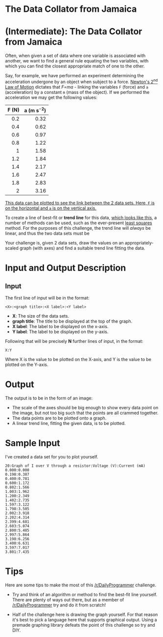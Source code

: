 # The Data Collator from Jamaica
<div class="md"><h1><a href="/IntermediateIcon"></a> <strong>(Intermediate)</strong>: The Data Collator from Jamaica</h1>
<p>Often, when given a set of data where one variable is associated with another, we want to find a general rule equating the two variables, with which you can find the closest appropriate match of one to the other.</p>
<p>Say, for example, we have performed an experiment determining the acceleration undergone by an object when subject to a force. <a href="https://en.wikipedia.org/wiki/Newton%27s_laws_of_motion#Newton.27s_second_law">Newton's 2<sup>nd</sup> Law of Motion</a> dictates that <em>F=ma</em> - linking the variables <code>F</code> (force) and <code>a</code> (acceleration) by a constant <code>m</code> (mass of the object). If we performed the acceleration we may get the following values:</p>
<table><thead>
<tr>
<th align="right">F (N)</th>
<th align="right">a (m s<sup>-2</sup>)</th>
</tr>
</thead><tbody>
<tr>
<td align="right">0.2</td>
<td align="right">0.32</td>
</tr>
<tr>
<td align="right">0.4</td>
<td align="right">0.62</td>
</tr>
<tr>
<td align="right">0.6</td>
<td align="right">0.97</td>
</tr>
<tr>
<td align="right">0.8</td>
<td align="right">1.22</td>
</tr>
<tr>
<td align="right">1</td>
<td align="right">1.58</td>
</tr>
<tr>
<td align="right">1.2</td>
<td align="right">1.84</td>
</tr>
<tr>
<td align="right">1.4</td>
<td align="right">2.17</td>
</tr>
<tr>
<td align="right">1.6</td>
<td align="right">2.47</td>
</tr>
<tr>
<td align="right">1.8</td>
<td align="right">2.83</td>
</tr>
<tr>
<td align="right">2</td>
<td align="right">3.16</td>
</tr>
</tbody></table>
<p><a href="http://i.imgur.com/PdlTl6W.png">This data can be plotted to see the link between the 2 data sets. Here, <code>F</code> is on the horizontal and <code>a</code> is on the vertical axis.</a></p>
<p>To create a line of best-fit or <strong>trend line</strong> for this data, <a href="http://i.imgur.com/W2aFGIx.png">which looks like this</a>, a number of methods can be used, such as the ever-present <a href="https://en.wikipedia.org/wiki/Least_squares">least squares</a> method. For the purposes of this challenge, the trend line will <em>always</em> be linear, and thus the two data sets must be </p>
<p>Your challenge is, given 2 data sets, draw the values on an appropriately-scaled graph (with axes) and find a suitable trend line fitting the data.</p>
<h1>Input and Output Description</h1>
<h2>Input</h2>
<p>The first line of input will be in the format:</p>
<pre><code>&lt;X&gt;:&lt;graph title&gt;:&lt;X label&gt;:&lt;Y label&gt;
</code></pre>
<ul>
<li><strong>X</strong>: The size of the data sets.</li>
<li><strong>graph title</strong>: The title to be displayed at the top of the graph.</li>
<li><strong>X label</strong>: The label to be displayed on the x-axis.</li>
<li><strong>Y label</strong>: The label to be displayed on the y-axis.</li>
</ul>
<p>Following that will be precisely <strong>N</strong> further lines of input, in the format:</p>
<pre><code>X:Y
</code></pre>
<p>Where X is the value to be plotted on the X-axis, and Y is the value to be plotted on the Y-axis.</p>
<h1>Output</h1>
<p>The output is to be in the form of an image:</p>
<ul>
<li>The scale of the axes should be big enough to show every data point on the image, but not too big such that the points are all crammed together.</li>
<li>The data points are to be plotted onto a graph.</li>
<li>A linear trend line, fitting the given data, is to be plotted.</li>
</ul>
<h1>Sample Input</h1>
<p>I've created a data set for you to plot yourself.</p>
<pre><code>20:Graph of I over V through a resistor:Voltage (V):Current (mA)
0.000:0.000
0.198:0.387
0.400:0.781
0.600:1.172
0.802:1.566
1.003:1.962
1.200:2.349
1.402:2.735
1.597:3.122
1.798:3.505
2.002:3.918
2.202:4.314
2.399:4.681
2.603:5.074
2.800:5.485
2.997:5.864
3.198:6.256
3.400:6.631
3.597:7.017
3.801:7.435
</code></pre>
<h1>Tips</h1>
<p>Here are some tips to make the most of this <a href="/r/DailyProgrammer">/r/DailyProgrammer</a> challenge.</p>
<ul>
<li><p>Try and think of an algorithm or method to find the best-fit line yourself. There are plenty of ways out there, but as a member of <a href="/r/DailyProgrammer">/r/DailyProgrammer</a> try and do it from scratch!</p></li>
<li><p>Half of the challenge here is drawing the graph yourself. For that reason it's best to pick a language here that supports graphical output. Using a premade graphing library defeats the point of this challenge so try and DIY.</p></li>
</ul>
</div>
